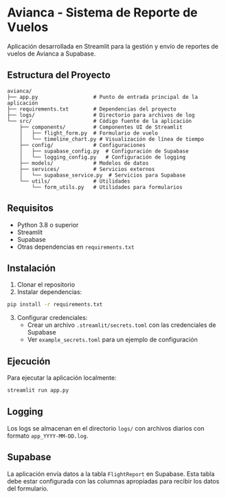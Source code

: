 # Avianca - Sistema de Reporte de Vuelos

Aplicación desarrollada en Streamlit para la gestión y envío de reportes de vuelos de Avianca a Supabase.

## Estructura del Proyecto

```
avianca/
├── app.py                  # Punto de entrada principal de la aplicación
├── requirements.txt        # Dependencias del proyecto
├── logs/                   # Directorio para archivos de log
└── src/                    # Código fuente de la aplicación
    ├── components/         # Componentes UI de Streamlit
    │   ├── flight_form.py  # Formulario de vuelo
    │   └── timeline_chart.py # Visualización de línea de tiempo
    ├── config/             # Configuraciones
    │   ├── supabase_config.py  # Configuración de Supabase
    │   └── logging_config.py   # Configuración de logging
    ├── models/             # Modelos de datos
    ├── services/           # Servicios externos
    │   └── supabase_service.py  # Servicios para Supabase
    └── utils/              # Utilidades
        └── form_utils.py   # Utilidades para formularios
```

## Requisitos

- Python 3.8 o superior
- Streamlit
- Supabase
- Otras dependencias en `requirements.txt`

## Instalación

1. Clonar el repositorio
2. Instalar dependencias:

```bash
pip install -r requirements.txt
```

3. Configurar credenciales:
   - Crear un archivo `.streamlit/secrets.toml` con las credenciales de Supabase
   - Ver `example_secrets.toml` para un ejemplo de configuración

## Ejecución

Para ejecutar la aplicación localmente:

```bash
streamlit run app.py
```

## Logging

Los logs se almacenan en el directorio `logs/` con archivos diarios con formato `app_YYYY-MM-DD.log`.

## Supabase

La aplicación envía datos a la tabla `FlightReport` en Supabase. Esta tabla debe estar configurada con las columnas apropiadas para recibir los datos del formulario.